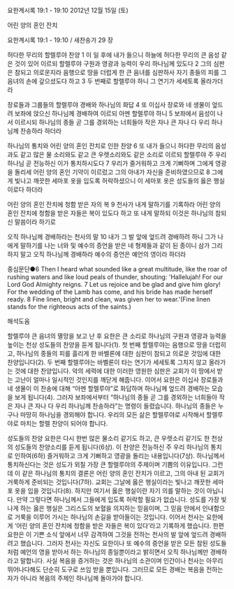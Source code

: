 요한계시록 19:1 - 19:10 
2012년 12월 15일 (토)

어린 양의 혼인 잔치



요한계시록 19:1 - 19:10 / 새찬송가 29 장


허다한 무리의 할렐루야 찬양
1 이 일 후에 내가 들으니 하늘에 허다한 무리의 큰 음성 같은 것이 있어 이르되 할렐루야 구원과 영광과 능력이 우리 하나님께 있도다 2 그의 심판은 참되고 의로운지라 음행으로 땅을 더럽게 한 큰 음녀를 심판하사 자기 종들의 피를 그 음녀의 손에 갚으셨도다 하고 3 두 번째로 할렐루야 하니 그 연기가 세세토록 올라가더라

장로들과 그룹들의 할렐루야 경배와 하나님의 화답
4 또 이십사 장로와 네 생물이 엎드려 보좌에 앉으신 하나님께 경배하여 이르되 아멘 할렐루야 하니 5 보좌에서 음성이 나서 이르시되 하나님의 종들 곧 그를 경외하는 너희들아 작은 자나 큰 자나 다 우리 하나님께 찬송하라 하더라

하나님의 통치와 어린 양의 혼인 잔치로 인한 찬양
6 또 내가 들으니 허다한 무리의 음성과도 같고 많은 물 소리와도 같고 큰 우렛소리와도 같은 소리로 이르되 할렐루야 주 우리 하나님 곧 전능하신 이가 통치하시도다 7 우리가 즐거워하고 크게 기뻐하며 그에게 영광을 돌리세 어린 양의 혼인 기약이 이르렀고 그의 아내가 자신을 준비하였으므로 8 그에게 빛나고 깨끗한 세마포 옷을 입도록 허락하셨으니 이 세마포 옷은 성도들의 옳은 행실이로다 하더라

어린 양의 혼인 잔치에 청함 받은 자의 복
9 천사가 내게 말하기를 기록하라 어린 양의 혼인 잔치에 청함을 받은 자들은 복이 있도다 하고 또 내게 말하되 이것은 하나님의 참되신 말씀이라 하기로

오직 하나님께 경배하라는 천사의 말 
10 내가 그 발 앞에 엎드려 경배하려 하니 그가 나에게 말하기를 나는 너와 및 예수의 증언을 받은 네 형제들과 같이 된 종이니 삼가 그리하지 말고 오직 하나님께 경배하라 예수의 증언은 예언의 영이라 하더라

중심문단●6 Then I heard what sounded like a great multitude, like the roar of rushing waters and like loud peals of thunder, shouting: 'Hallelujah! For our Lord God Almighty reigns. 7 Let us rejoice and be glad and give him glory! For the wedding of the Lamb has come, and his bride has made herself ready. 8 Fine linen, bright and clean, was given her to wear.'(Fine linen stands for the righteous acts of the saints.)

해석도움





할렐루야
큰 음녀의 멸망을 보고 난 후 요한은 큰 소리로 하나님의 구원과 영광과 능력을 높이는 천상 성도들의 찬양을 듣게 됩니다(1). 첫 번째 할렐루야는 음행으로 땅을 더럽히고, 하나님의 종들의 피를 흘리게 한 바벨론에 대한 심판이 참되고 의로운 것임에 대한 찬양입니다(2). 두 번째 할렐루야는 바벨론이 타는 연기가 세세토록 그치지 않고 올라가는 것에 대한 찬양입니다. 악의 세력에 대한 이러한 영원한 심판은 교회가 이 땅에서 받는 고난이 얼마나 일시적인 것인지를 깨닫게 해줍니다. 이어서 요한은 이십사 장로들과 네 생물이 이 찬송에 대해 “아멘 할렐루야”로 화답하며 하나님께 엎드려 경배하는 모습을 보게 됩니다(4). 그러자 보좌에서부터 “하나님의 종들 곧 그를 경외하는 너희들아 작은 자나 큰 자나 다 우리 하나님께 찬송하라”는 명령이 들렸습니다. 하나님의 종들은 누구나 마땅히 하나님을 경외해야 합니다. 우리의 모든 삶은 할렐루야로 시작해서 할렐루야로 마치는 할렐 찬양이 되어야 합니다. 

성도들의 찬양
요한은 다시 한번 많은 물소리 같기도 하고, 큰 우렛소리 같기도 한 천상의 성도들의 찬양소리를 듣게 됩니다(6상). 이 찬양은 전능하신 주 우리 하나님의 통치로 인하여(6하) 즐거워하고 크게 기뻐하고 영광을 돌리는 내용입니다(7상). 하나님께서 통치하신다는 것은 성도가 외칠 가장 큰 할렐루야의 주제이며 기쁨의 이유입니다. 그런데 이 같은 하나님의 통치의 결론은 어린 양의 혼인 잔치가 이르고, 그의 아내 된 교회가 거룩하게 준비되는 것입니다(7하). 교회는 그날에 옳은 행실이라는 빛나고 깨끗한 세마포 옷을 입을 것입니다(8). 하지만 여기서 옳은 행실이란 자기 의를 말하는 것이 아닙니다. 만약 그렇다면 하나님께서 그들에게 입도록 허락할 필요가 없습니다. 성도를 가장 빛나게 하는 옳은 행실은 그리스도의 보혈을 의지하는 믿음이며, 그 믿음 안에서 인내함으로 거룩을 이루어 가시는 하나님의 손길을 받아들이는 것입니다. 이어서 천사는 요한에게 ‘어린 양의 혼인 잔치에 청함을 받은 자들은 복이 있다’라고 기록하게 했습니다. 한편 요한은 이 기쁜 소식 앞에서 너무 감격하여 그것을 전하는 천사의 발 앞에 엎드려 경배하려고 했습니다. 그러자 천사는 자신도 요한이나 또 예수의 증언을 받은 모든 참된 성도들처럼 예언의 영을 받아서 하는 하나님의 종일뿐이라고 밝히면서 오직 하나님께만 경배하라고 말합니다. 사실 복음을 증거하는 것은 하나님의 소관이며 인간이나 천사는 아무리 뛰어나다해도 단순히 도구로 쓰임 받을 뿐입니다. 그러므로 모든 경배는 복음을 전하는 자가 아니라 복음의 주제인 하나님께 돌아가야 합니다.